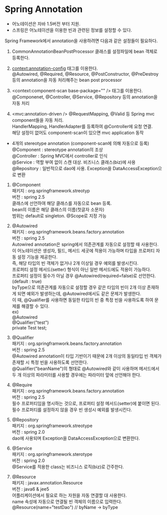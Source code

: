# Spring Annotation
- 어노테이션은 자바 1.5버전 부터 지원.
- 스프링은 어노테이션을 이용한 빈과 관련된 정보를 설정할 수 있다.  
  
Spring Framework에서 annotation을 사용하려면 다음과 같은 설정들이 필요하다.
1. CommonAnnotationBeanPostProcessor 클래스를 설정파일에 bean 객체로 등록한다.
    <bean class="org.springframework.beans.factory.annotation.CommonAnnotationBeanPostProcessor" />  
  
2. <context:annotation-config> 태그를 이용한다.  
@Autowired, @Required, @Resource, @PostConstructor, @PreDestroy 등의 annotation을 자동 처리해주는 bean post processor  
  
3. <context:component-scan base-package="" /> 태그를 이용한다.  
@Componenet, @Controller, @Service, @Repository 등의 annotation을 자동 처리  
  
4. <mvc:annotation-driven />
@RequestMapping, @Valid 등 Spring mvc component들을 자동 처리.  
HandlerMapping, HandlerAdapter를 등록하여 @Controller에 요청 연결.  
해당 설정이 없어도 component-scan이 있으면 mvc application 동작  

- 4개의 stereotype annotation (component-scan에 의해 자동으로 등록)  
@Component  : stereotype annotation의 조상  
@Controller : Spring MVC에서 controller로 인식  
@Service    : 역할 부여 없이 스캔 대상. 비즈니스 클래스(biz)에 사용  
@Repository : 일반적으로 dao에 사용. Exception을 DataAccessException으로 변환  
  
1. @Component  
패키지	: org.springframework.streotyp    
버전	: spring 2.5  
클래스에 선언하여 해당 클래스를 자동으로 bean 등록.    
bean의 이름은 해당 클래스의 이름(첫글자 소문자)  
범위는 default로 singleton. @Scope로 지정 가능  
  
2. @Autowired   
패키지	: org.springframework.beans.factory.annotation  
버전	: spring 2.5  
Autowired annotation은 spring에서 의존관계를 자동으로 설정할 때 사용한다.  
이 어노테이션은 생성자, 필드, 메서드 세곳에 적용이 가능하며 타입을 프로퍼티 자동 설정 기능을 제공한다.  
즉, 해당 타입의 빈 객체가 없거나 2개 이상일 경우 예외를 발생시킨다.  
프로퍼티 설정 메서드(setter) 형식이 아닌 일반 메서드에도 적용이 가능하다.  
프로퍼티 설정이 필수가 아닐 경우 @Autowired(required=false)로 선언한다. (default : true)  
byType으로 의존관계를 자동으로 설정할 경우 같은 타임의 빈이 2개 이상 존재하게 되면 예외가 발생하는데, @Autowired에서도 같은 문제가 발생한다.  
이 때, @Qualifier를 사용하면 동일한 타입의 빈 중 특정 빈을 사용하도록 하여 문제를 해결할 수 있다.  
ex)  
@Autowired  
@Qualifier("test")  
private Test test;  
  
3. @Qualifier  
패키지	: org.springframwork.beans.factory.annotation  
버전	: spring 2.5  
@Autowired annotation이 타입 기반이기 때문에 2개 이상의 동일타입 빈 객체가 존재할 시 특정 빈을 사용하도록 선언한다.  
@Qualifier("beanName")의 형태로 @Autowired와 같이 사용하며 메서드에서 두 개 이상의 파라미터를 사용할 경우에는 파라미터 앞에 선언해야 한다.  
  
4. @Require  
패키지	: org.springframework.beans.factory.annotation  
버전	: spring 2.5  
필수 프로퍼티임을 명시하는 것으로, 프로퍼티 설정 메서드(setter)에 붙이면 된다.  
필수 프로퍼티를 설정하지 않을 경우 빈 생성시 예외를 발생시킨다.  
  
5. @Repository  
패키지	: org.springframework.streotype  
버전	: spring 2.0  
dao에 사용되며 Exception을 DataAccessException으로 변환한다.  
  
6. @Service  
패키지	: org.springframework.sterotype  
버전	: spring 2.0  
@Service를 적용한 class는 비즈니스 로직(biz)로 간주한다.  
  
7. @Resource  
패키지	: javax.annotation.Resource  
버전	: java6 & jee5  
어플리케이션에서 필요로 하는 자원을 자동 연결할 대 사용한다.  
name 속성에 자동으로 연결될 빈 객체의 이름으로 입력한다.  
@Resource(name="testDao")	// byName -> byType  